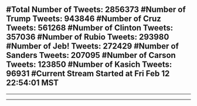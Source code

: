 #Total Number of Tweets: 2856373 
#Number of Trump Tweets: 943846
#Number of Cruz Tweets: 561268
#Number of Clinton Tweets: 357036
#Number of Rubio Tweets: 293980
#Number of Jeb! Tweets: 272429
#Number of Sanders Tweets: 207095
#Number of Carson Tweets: 123850
#Number of Kasich Tweets: 96931
#Current Stream Started at Fri Feb 12 22:54:01 MST
---
---
---
